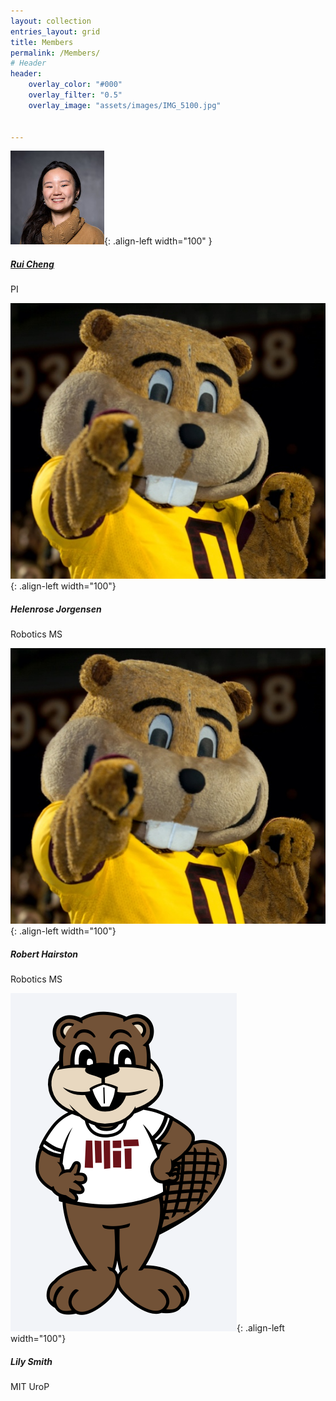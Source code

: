 ```yaml
--- 
layout: collection
entries_layout: grid
title: Members
permalink: /Members/
# Header
header:
    overlay_color: "#000"
    overlay_filter: "0.5"
    overlay_image: "assets/images/IMG_5100.jpg" 


---
```



![Rui Cheng](../assets/images/headshot_RuiCheng.JPG){: .align-left width="100" } 

##### [Rui Cheng](https://ruillercoaster.github.io)
PI



![Helenrose Jorgensen](../assets/images/GoldyGopher-hero-560x490.jpg){: .align-left  width="100"} 

##### Helenrose Jorgensen

Robotics MS




![Robert Hairston](../assets/images/GoldyGopher-hero-560x490.jpg){: .align-left  width="100"} 

##### Robert Hairston

Robotics MS


![Lily Smith](../assets/images/tim-full-body-front.png){: .align-left  width="100"} 

##### Lily Smith

MIT UroP






